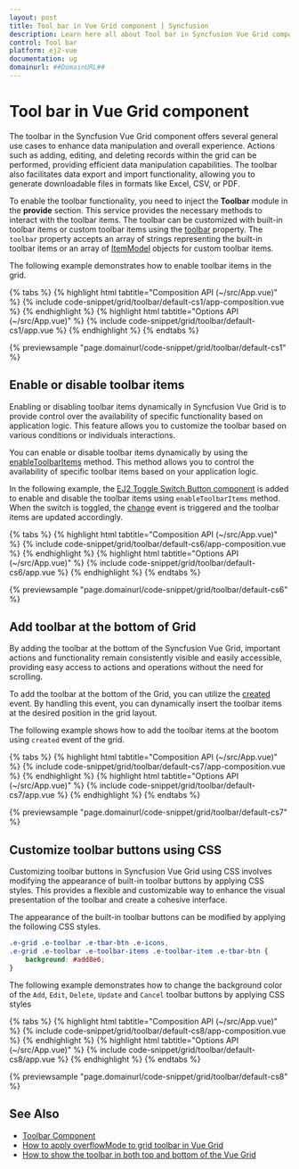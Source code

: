 ```yaml
---
layout: post
title: Tool bar in Vue Grid component | Syncfusion
description: Learn here all about Tool bar in Syncfusion Vue Grid component of Syncfusion Essential JS 2 and more.
control: Tool bar 
platform: ej2-vue
documentation: ug
domainurl: ##DomainURL##
---
```


# Tool bar in Vue Grid component

The toolbar in the Syncfusion Vue Grid component offers several general use cases to enhance data manipulation and overall experience. Actions such as adding, editing, and deleting records within the grid can be performed, providing efficient data manipulation capabilities. The toolbar also facilitates data export and import functionality, allowing you to generate downloadable files in formats like Excel, CSV, or PDF. 

To enable the toolbar functionality, you need to inject the **Toolbar** module in the **provide** section. This service provides the necessary methods to interact with the toolbar items. The toolbar can be customized with built-in toolbar items or custom toolbar items using the [toolbar](https://ej2.syncfusion.com/vue/documentation/api/grid/#toolbar) property. The `toolbar` property accepts an array of strings representing the built-in toolbar items or an array of [ItemModel](https://ej2.syncfusion.com/vue/documentation/api/toolbar/itemModel/) objects for custom toolbar items.

The following example demonstrates how to enable toolbar items in the grid.

{% tabs %}
{% highlight html tabtitle="Composition API (~/src/App.vue)" %}
{% include code-snippet/grid/toolbar/default-cs1/app-composition.vue %}
{% endhighlight %}
{% highlight html tabtitle="Options API (~/src/App.vue)" %}
{% include code-snippet/grid/toolbar/default-cs1/app.vue %}
{% endhighlight %}
{% endtabs %}
        
{% previewsample "page.domainurl/code-snippet/grid/toolbar/default-cs1" %}

## Enable or disable toolbar items

Enabling or disabling toolbar items dynamically in Syncfusion Vue Grid is to provide control over the availability of specific functionality based on application logic. This feature allows you to customize the toolbar based on various conditions or individuals interactions. 

You can enable or disable toolbar items dynamically by using the [enableToolbarItems](https://ej2.syncfusion.com/vue/documentation/api/grid/#enabletoolbaritems) method. This method allows you to control the availability of specific toolbar items based on your application logic.

In the following example, the [EJ2 Toggle Switch Button component](https://ej2.syncfusion.com/vue/documentation/switch/getting-started) is added to enable and disable the toolbar items using `enableToolbarItems` method. When the switch is toggled, the [change](https://ej2.syncfusion.com/vue/documentation/api/switch/#change) event is triggered and the toolbar items are updated accordingly.

{% tabs %}
{% highlight html tabtitle="Composition API (~/src/App.vue)" %}
{% include code-snippet/grid/toolbar/default-cs6/app-composition.vue %}
{% endhighlight %}
{% highlight html tabtitle="Options API (~/src/App.vue)" %}
{% include code-snippet/grid/toolbar/default-cs6/app.vue %}
{% endhighlight %}
{% endtabs %}
        
{% previewsample "page.domainurl/code-snippet/grid/toolbar/default-cs6" %}

## Add toolbar at the bottom of Grid

By adding the toolbar at the bottom of the Syncfusion Vue Grid, important actions and functionality remain consistently visible and easily accessible, providing easy access to actions and operations without the need for scrolling.

To add the toolbar at the bottom of the Grid, you can utilize the [created](https://ej2.syncfusion.com/vue/documentation/api/grid/#created) event. By handling this event, you can dynamically insert the toolbar items at the desired position in the grid layout.

The following example shows how to add the toolbar items at the bootom using `created` event of the grid.

{% tabs %}
{% highlight html tabtitle="Composition API (~/src/App.vue)" %}
{% include code-snippet/grid/toolbar/default-cs7/app-composition.vue %}
{% endhighlight %}
{% highlight html tabtitle="Options API (~/src/App.vue)" %}
{% include code-snippet/grid/toolbar/default-cs7/app.vue %}
{% endhighlight %}
{% endtabs %}
        
{% previewsample "page.domainurl/code-snippet/grid/toolbar/default-cs7" %}

## Customize toolbar buttons using CSS

Customizing toolbar buttons in Syncfusion Vue Grid using CSS involves modifying the appearance of built-in toolbar buttons by applying CSS styles. This provides a flexible and customizable way to enhance the visual presentation of the toolbar and create a cohesive interface.

The appearance of the built-in toolbar buttons can be modified by applying the following CSS styles.

```css
.e-grid .e-toolbar .e-tbar-btn .e-icons,
.e-grid .e-toolbar .e-toolbar-items .e-toolbar-item .e-tbar-btn {
    background: #add8e6;   
}
```

The following example demonstrates how to change the background color of the `Add`, `Edit`, `Delete`, `Update` and `Cancel` toolbar buttons by applying CSS styles

{% tabs %}
{% highlight html tabtitle="Composition API (~/src/App.vue)" %}
{% include code-snippet/grid/toolbar/default-cs8/app-composition.vue %}
{% endhighlight %}
{% highlight html tabtitle="Options API (~/src/App.vue)" %}
{% include code-snippet/grid/toolbar/default-cs8/app.vue %}
{% endhighlight %}
{% endtabs %}
        
{% previewsample "page.domainurl/code-snippet/grid/toolbar/default-cs8" %}


## See Also

* [Toolbar Component](../../toolbar/getting-started/)
* [How to apply overflowMode to grid toolbar in Vue Grid](https://www.syncfusion.com/forums/157193/how-to-apply-overflowmode-to-grid-toolbar-in-vue-grid)
* [How to show the  toolbar in both top and bottom of the Vue Grid](https://www.syncfusion.com/forums/163079/how-to-show-the-toolbar-in-both-top-and-bottom-of-the-vue-grid)